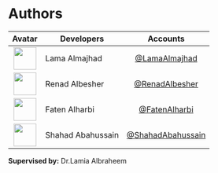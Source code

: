 # Authors 

Avatar|Developers|Accounts
:-:|---|:-:
<img class='float-left rounded-1' src='https://github.com/LamaAlmajhad/test/assets/98522894/fde3eb42-f50d-493a-ad94-780d4683d6b9'  width='46'>|Lama Almajhad|[@LamaAlmajhad](https://github.com/LamaAlmajhad)
<img class='float-left rounded-1' src='https://github.com/LamaAlmajhad/test/assets/98522894/fde3eb42-f50d-493a-ad94-780d4683d6b9'  width='46'>|Renad Albesher|[@RenadAlbesher](https://github.com/RenadXD)
<img class='float-left rounded-1' src='https://github.com/LamaAlmajhad/test/assets/98522894/fde3eb42-f50d-493a-ad94-780d4683d6b9'  width='46'>|Faten Alharbi|[@FatenAlharbi](https://github.com/isfaten5)
<img class='float-left rounded-1' src='https://github.com/LamaAlmajhad/test/assets/98522894/fde3eb42-f50d-493a-ad94-780d4683d6b9'  width='46'>|Shahad Abahussain|[@ShahadAbahussain](https://github.com/ShahadKSU)

<p><strong>Supervised by:</strong> Dr.Lamia Albraheem</p>
